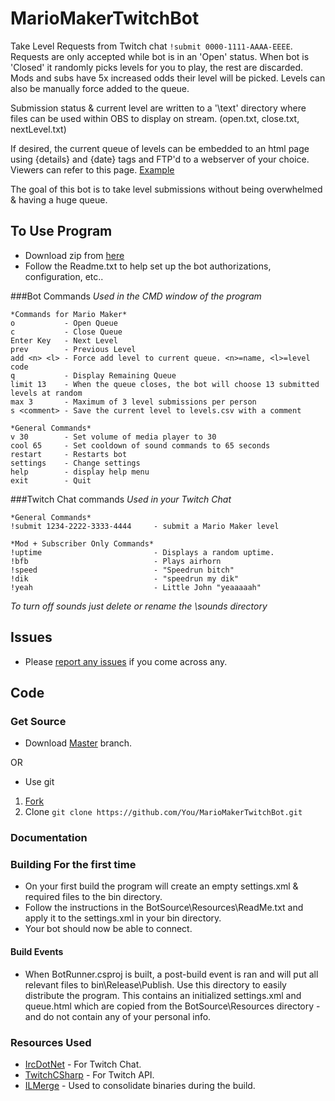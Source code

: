 # MarioMakerTwitchBot
Take Level Requests from Twitch chat ```!submit 0000-1111-AAAA-EEEE```. Requests are only accepted while bot is in an 'Open' status. When bot is 'Closed' it randomly picks levels for you to play, the rest are discarded. Mods and subs have 5x increased odds their level will be picked. Levels can also be manually force added to the queue.

Submission status & current level are written to a '\text' directory where files can be used within OBS to display on stream. (open.txt, close.txt, nextLevel.txt)

If desired, the current queue of levels can be embedded to an html page using {details} and {date} tags and FTP'd to a webserver of your choice. Viewers can refer to this page. [Example](http://dram55.com/test/queue)

The goal of this bot is to take level submissions without being overwhelmed & having a huge queue. 


## To Use Program
 + Download zip from [here](http://dram55.com/programs)
 + Follow the Readme.txt to help set up the bot authorizations, configuration, etc..

###Bot Commands
_Used in the CMD window of the program_

	*Commands for Mario Maker*
	o           - Open Queue
	c           - Close Queue
	Enter Key   - Next Level
	prev        - Previous Level
	add <n> <l> - Force add level to current queue. <n>=name, <l>=level code
	q           - Display Remaining Queue
	limit 13    - When the queue closes, the bot will choose 13 submitted levels at random
	max 3       - Maximum of 3 level submissions per person
	s <comment> - Save the current level to levels.csv with a comment
	
	*General Commands*
	v 30        - Set volume of media player to 30
	cool 65     - Set cooldown of sound commands to 65 seconds
	restart     - Restarts bot
	settings    - Change settings
	help		- display help menu
	exit        - Quit

###Twitch Chat commands
_Used in your Twitch Chat_

	*General Commands*
	!submit 1234-2222-3333-4444		- submit a Mario Maker level
	
	*Mod + Subscriber Only Commands*
	!uptime							- Displays a random uptime.
	!bfb							- Plays airhorn
	!speed							- "Speedrun bitch"
	!dik							- "speedrun my dik"
	!yeah							- Little John "yeaaaaah"
	
_To turn off sounds just delete or rename the \sounds directory_
 
## Issues
 + Please [report any issues](https://github.com/dram55/MarioMakerTwitchBot/issues/new) if you come across any. 

## Code
### Get Source
 + Download [Master](https://github.com/dram55/MarioMakerTwitchBot/archive/master.zip) branch. 
 
 OR
 
 
 + Use git 
1. [Fork](https://github.com/dram55/MarioMakerTwitchBot/fork)
2. Clone ```git clone https://github.com/You/MarioMakerTwitchBot.git```


### Documentation

	
### Building For the first time

 + On your first build the program will create an empty settings.xml & required files to the bin directory. 
 + Follow the instructions in the BotSource\Resources\ReadMe.txt and apply it to the settings.xml in your bin directory.
 + Your bot should now be able to connect.

#### Build Events
 + When BotRunner.csproj is built, a post-build event is ran and will put all relevant files to bin\Release\Publish. Use this directory to easily distribute the program. This contains an initialized settings.xml and queue.html which are copied from the BotSource\Resources directory - and do not contain any of your personal info. 
 


### Resources Used
 - [IrcDotNet](https://github.com/alexreg/IrcDotNet) - For Twitch Chat.
 - [TwitchCSharp](https://github.com/michidk/TwitchCSharp) - For Twitch API.
 - [ILMerge](http://www.microsoft.com/en-us/download/details.aspx?id=17630) - Used to consolidate binaries during the build. 
